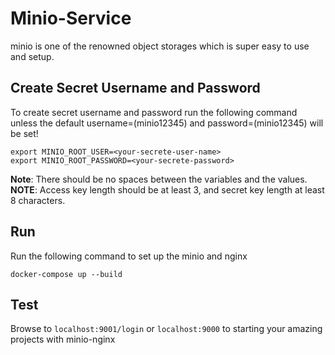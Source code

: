 # Minio-Service
minio is one of the renowned object storages which is super easy to use and setup.

## Create Secret Username and Password
To create secret username and password run the following command unless the default username=(minio12345) and password=(minio12345) will be set!

```commandline
export MINIO_ROOT_USER=<your-secrete-user-name>
export MINIO_ROOT_PASSWORD=<your-secrete-password>
```
**Note**: There should be no spaces between the variables and the values.
**NOTE**: Access key length should be at least 3, and secret key length at least 8 characters.
## Run
Run the following command to set up the minio and nginx
```commandline
docker-compose up --build
```

## Test
Browse to `localhost:9001/login` or `localhost:9000` to starting your amazing projects with minio-nginx
